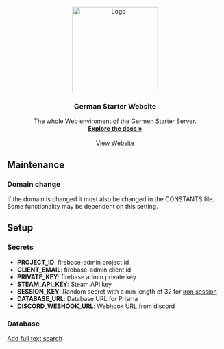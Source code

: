 <!-- PROJECT LOGO -->
<br />
<div align="center">
  <a href="https://german-starter.de">
    <img src="https://logos-world.net/wp-content/uploads/2021/02/Rust-Logo.png" alt="Logo" height="200">
  </a>

<h3 align="center">German Starter Website</h3>

  <p align="center">
    The whole Web enviroment of the Germen Starter Server. 
    <br />
    <a href="https://github.com/JonaWe/german-starter-website"><strong>Explore the docs »</strong></a>
    <br />
    <br />
    <a href="https://german-starter.de">View Website</a>
  </p>
</div>

## Maintenance
### Domain change
If the domain is changed it must also be changed in the CONSTANTS file. Some functionality may be dependent on this setting.
## Setup

### Secrets

* **PROJECT_ID**: firebase-admin project id
* **CLIENT_EMAIL**: firebase-admin client id
* **PRIVATE_KEY**: firebase admin private key
* **STEAM_API_KEY**: Steam API key
* **SESSION_KEY**: Random secret with a min length of 32 for [iron session](https://github.com/vvo/iron-session)
* **DATABASE_URL**: Database URL for Prisma
* **DISCORD_WEBHOOK_URL**: Webhook URL from discord
  
### Database

[Add full text search](https://www.mysqltutorial.org/activating-full-text-searching.aspx)
